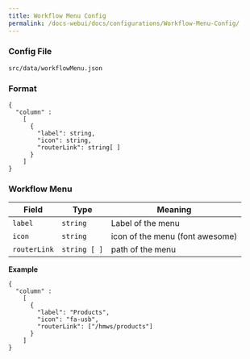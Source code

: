 ```yaml
---
title: Workflow Menu Config
permalink: /docs-webui/docs/configurations/Workflow-Menu-Config/
---
```


### Config File

`src/data/workflowMenu.json`

### Format
```
{
  "column" :
    [
      { 
        "label": string,
        "icon": string, 
        "routerLink": string[ ] 
      }
    ]
}
```
### Workflow Menu

| Field | Type | Meaning |
| ------------- | ------------- | ------------- |
| `label` | `string` | Label of the menu |
| `icon` | `string` | icon of the menu (font awesome) |
| `routerLink` | `string [ ]` | path of the menu |

**Example**
```
{
  "column" :
    [
      { 
        "label": "Products",
        "icon": "fa-usb", 
        "routerLink": ["/hmws/products"] 
      }
    ]
}
```